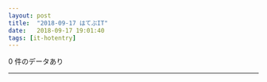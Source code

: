 ```yaml
---
layout: post
title:  "2018-09-17 はてぶIT"
date:   2018-09-17 19:01:40
tags: [it-hotentry]
---
```

0 件のデータあり

<hr>
